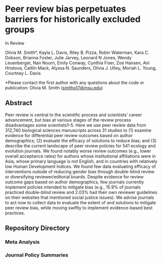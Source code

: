 
# Peer review bias perpetuates barriers for historically excluded groups
In Review 

Olivia M. Smith*, Kayla L. Davis, Riley B. Pizza, Robin Waterman, Kara C. Dobson, Brianna Foster, Julie Jarvey, Leonard N Jones, Wendy Leuenberger, Nan Nourn, Emily Conway, Cynthia Fiser, Zoe Hansen, Ani Hristova, Caitlin Mack, Alyssa N. Saunders, Olivia J. Utley, Moriah L. Young, Courtney L. Davis 

*Please contact the first author with any questions about the code or publication: Olivia M. Smith (smitho17@msu.edu)

## Abstract
Peer review is central to the scientific process and scientists’ career advancement, but bias at various stages of the review process disadvantages some scientists1–5. Here we use peer review data from 312,740 biological sciences manuscripts across 31 studies to (1) examine evidence for differential peer review outcomes based on author demographics; (2) evaluate the efficacy of solutions to reduce bias; and (3) describe the current landscape of peer review policies for 541 ecology and evolution journals. We found notably worse review outcomes (e.g., lower overall acceptance rates) for authors whose institutional affiliations were in Asia, whose primary language is not English, and in countries with relatively low Human Development Indices. We found few data evaluating efficacy of interventions outside of reducing gender bias through double-blind review or diversifying reviewer/editorial boards. Despite evidence for review outcome gaps based on author demographics, few journals currently implement policies intended to mitigate bias (e.g., 15.9% of journals practiced double-blind review and 2.03% had their own reviewer guidelines on their websites that mentioned social justice issues). We advise journals to act now to collect data to evaluate the extent of and solutions to mitigate peer review bias, while moving swiftly to implement evidence-based best practices. 

## Repository Directory
### Meta Analysis

### Journal Policy Summaries

